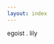 ```yaml
---
layout: index
---
```


<div class="egoist-name">
  egoist
  <span class="dot">.</span>
  <span class="lily" ref="name">lily</span>
</div>

<script>
import scifi from 'scifi'

const NAMES = [
  'iroha',
  'utaha',
  'mikasa',
  'ena',
  'eriri',
  'rem',
  'asuna',
  'asuka',
  'gahara',
  'fuuka',
  'touka',
  'luna'
]

export default {
  data() {
    return {
      currentNameIndex: null
    }
  },
  mounted() {
    this.loop = setInterval(() => {
      scifi(this.$refs.name, {
        content: this.getName()
      })
    }, 3000)
  },
  methods: {
    getRandomIndex(currentIndex) {
      const nextIndex = Math.floor(Math.random() * NAMES.length)
      if (currentIndex === null) {
        return nextIndex
      }
      return currentIndex === nextIndex ? this.getRandomIndex(currentIndex) : nextIndex
    },
    getName() {
      this.currentNameIndex = this.getRandomIndex(this.currentNameIndex)
      const name = NAMES[this.currentNameIndex]
      return name
    }
  },
  beforeDestroy() {
    if (this.loop) {
      clearInterval(this.loop)
    }
  }
}
</script>

<style scoped lang="stylus">
.egoist-name
  color: #586e75
  font-size: 8rem
  text-transform: uppercase
  line-height: 100%
  margin: 15px 0 35px 0
  /* to eliminate white space */
  display: flex

.egoist-name 
  span
    color: #b58900
  &:hover
    span.dot
      color: #ff69b4

@media screen and (max-width: 768px)
  .egoist-name
    font-size: 1.6rem;
    margin: 5px 0 15px 0;
</style>